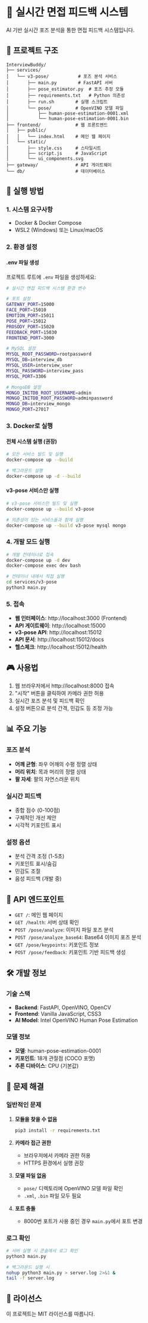 # 🎯 실시간 면접 피드백 시스템

AI 기반 실시간 포즈 분석을 통한 면접 피드백 시스템입니다.

## 📁 프로젝트 구조

```
InterviewBuddy/
├── services/
│   └── v3-pose/           # 포즈 분석 서비스
│       ├── main.py        # FastAPI 서버
│       ├── pose_estimator.py  # 포즈 추정 모듈
│       ├── requirements.txt   # Python 의존성
│       ├── run.sh        # 실행 스크립트
│       └── pose/         # OpenVINO 모델 파일
│           ├── human-pose-estimation-0001.xml
│           └── human-pose-estimation-0001.bin
├── frontend/             # 웹 프론트엔드
│   ├── public/
│   │   └── index.html    # 메인 웹 페이지
│   └── static/
│       ├── style.css     # 스타일시트
│       ├── script.js     # JavaScript
│       └── ui_components.svg
├── gateway/              # API 게이트웨이
└── db/                   # 데이터베이스
```

## 🚀 실행 방법

### 1. 시스템 요구사항

- Docker & Docker Compose
- WSL2 (Windows) 또는 Linux/macOS

### 2. 환경 설정

#### .env 파일 생성
프로젝트 루트에 `.env` 파일을 생성하세요:

```bash
# 실시간 면접 피드백 시스템 환경 변수

# 포트 설정
GATEWAY_PORT=15000
FACE_PORT=15010
EMOTION_PORT=15011
POSE_PORT=15012
PROSODY_PORT=15020
FEEDBACK_PORT=15030
FRONTEND_PORT=3000

# MySQL 설정
MYSQL_ROOT_PASSWORD=rootpassword
MYSQL_DB=interview_db
MYSQL_USER=interview_user
MYSQL_PASSWORD=interview_pass
MYSQL_PORT=3306

# MongoDB 설정
MONGO_INITDB_ROOT_USERNAME=admin
MONGO_INITDB_ROOT_PASSWORD=adminpassword
MONGO_DB=interview_mongo
MONGO_PORT=27017
```

### 3. Docker로 실행

#### 전체 시스템 실행 (권장)

```bash
# 모든 서비스 빌드 및 실행
docker-compose up --build

# 백그라운드 실행
docker-compose up -d --build
```

#### v3-pose 서비스만 실행

```bash
# v3-pose 서비스만 빌드 및 실행
docker-compose up --build v3-pose

# 의존성이 있는 서비스들과 함께 실행
docker-compose up --build v3-pose mysql mongo
```

### 4. 개발 모드 실행

```bash
# 개발 컨테이너로 접속
docker-compose up -d dev
docker-compose exec dev bash

# 컨테이너 내에서 직접 실행
cd services/v3-pose
python3 main.py
```

### 5. 접속

- **웹 인터페이스**: http://localhost:3000 (Frontend)
- **API 게이트웨이**: http://localhost:15000
- **v3-pose API**: http://localhost:15012
- **API 문서**: http://localhost:15012/docs
- **헬스체크**: http://localhost:15012/health

## 🎮 사용법

1. 웹 브라우저에서 http://localhost:8000 접속
2. "시작" 버튼을 클릭하여 카메라 권한 허용
3. 실시간 포즈 분석 및 피드백 확인
4. 설정 버튼으로 분석 간격, 민감도 등 조정 가능

## 📊 주요 기능

### 포즈 분석
- **어깨 균형**: 좌우 어깨의 수평 정렬 상태
- **머리 위치**: 목과 머리의 정렬 상태  
- **팔 자세**: 팔의 자연스러운 위치

### 실시간 피드백
- 종합 점수 (0-100점)
- 구체적인 개선 제안
- 시각적 키포인트 표시

### 설정 옵션
- 분석 간격 조정 (1-5초)
- 키포인트 표시/숨김
- 민감도 조절
- 음성 피드백 (개발 중)

## 🔧 API 엔드포인트

- `GET /`: 메인 웹 페이지
- `GET /health`: 서버 상태 확인
- `POST /pose/analyze`: 이미지 파일 포즈 분석
- `POST /pose/analyze_base64`: Base64 이미지 포즈 분석
- `GET /pose/keypoints`: 키포인트 정보
- `POST /pose/feedback`: 키포인트 기반 피드백 생성

## 🛠️ 개발 정보

### 기술 스택
- **Backend**: FastAPI, OpenVINO, OpenCV
- **Frontend**: Vanilla JavaScript, CSS3
- **AI Model**: Intel OpenVINO Human Pose Estimation

### 모델 정보
- **모델**: human-pose-estimation-0001
- **키포인트**: 18개 관절점 (COCO 포맷)
- **추론 디바이스**: CPU (기본값)

## 🐛 문제 해결

### 일반적인 문제

1. **모듈을 찾을 수 없음**
   ```bash
   pip3 install -r requirements.txt
   ```

2. **카메라 접근 권한**
   - 브라우저에서 카메라 권한 허용
   - HTTPS 환경에서 실행 권장

3. **모델 파일 없음**
   - `pose/` 디렉토리에 OpenVINO 모델 파일 확인
   - `.xml`, `.bin` 파일 모두 필요

4. **포트 충돌**
   - 8000번 포트가 사용 중인 경우 `main.py`에서 포트 변경

### 로그 확인
```bash
# 서버 실행 시 콘솔에서 로그 확인
python3 main.py

# 백그라운드 실행 시
nohup python3 main.py > server.log 2>&1 &
tail -f server.log
```

## 📝 라이선스

이 프로젝트는 MIT 라이선스를 따릅니다.
